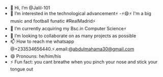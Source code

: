 - 👋 Hi, I’m @Jalil-101
- 👀 I’m interested in the technological advancement⚡
-⚡😄⚡ I'm a big music and football funatic #RealMadrid⚡
- 🌱 I’m currently acquiring my Bsc.in Computer Science⚡
- 💞️ I’m looking to collaborate on as many projects as possible 
- 📫 How to reach me whatsapp @+233534656440.⚡.email:@abdulmahama30@gmail.com
- 😄 Pronouns: he/him/his
- ⚡ Fun fact: you cant breathe when you pinch your nose and stick your tongue out 

<!---
Jalil-101/Jalil-101 is a ✨ special ✨ repository because its `README.md` (this file) appears on your GitHub profile.
You can click the Preview link to take a look at your changes.
--->

